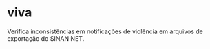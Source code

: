 # viva
Verifica inconsistências em notificações de violência em arquivos de exportação do SINAN NET.
